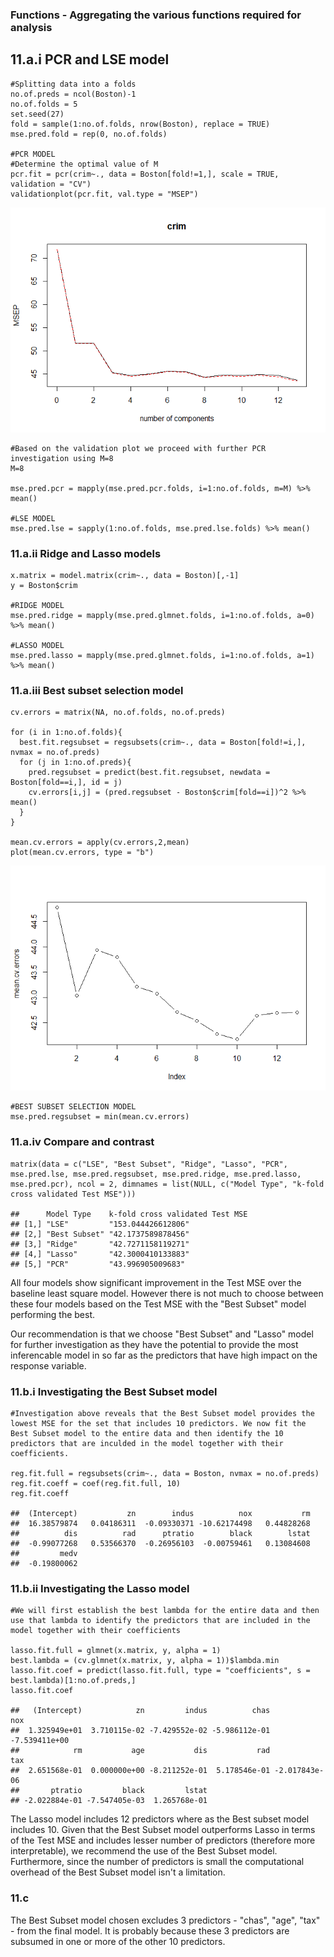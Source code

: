 ### Functions - Aggregating the various functions required for analysis

11.a.i PCR and LSE model
------------------------

    #Splitting data into a folds
    no.of.preds = ncol(Boston)-1
    no.of.folds = 5
    set.seed(27)
    fold = sample(1:no.of.folds, nrow(Boston), replace = TRUE)
    mse.pred.fold = rep(0, no.of.folds)

    #PCR MODEL
    #Determine the optimal value of M
    pcr.fit = pcr(crim~., data = Boston[fold!=1,], scale = TRUE, validation = "CV")
    validationplot(pcr.fit, val.type = "MSEP")

![](Q11-Solution_files/figure-markdown_strict/11-a-i-1.png)

    #Based on the validation plot we proceed with further PCR investigation using M=8
    M=8

    mse.pred.pcr = mapply(mse.pred.pcr.folds, i=1:no.of.folds, m=M) %>% mean()

    #LSE MODEL
    mse.pred.lse = sapply(1:no.of.folds, mse.pred.lse.folds) %>% mean()

### 11.a.ii Ridge and Lasso models

    x.matrix = model.matrix(crim~., data = Boston)[,-1]
    y = Boston$crim

    #RIDGE MODEL
    mse.pred.ridge = mapply(mse.pred.glmnet.folds, i=1:no.of.folds, a=0) %>% mean()

    #LASSO MODEL
    mse.pred.lasso = mapply(mse.pred.glmnet.folds, i=1:no.of.folds, a=1) %>% mean()

### 11.a.iii Best subset selection model

    cv.errors = matrix(NA, no.of.folds, no.of.preds)

    for (i in 1:no.of.folds){
      best.fit.regsubset = regsubsets(crim~., data = Boston[fold!=i,], nvmax = no.of.preds)
      for (j in 1:no.of.preds){
        pred.regsubset = predict(best.fit.regsubset, newdata = Boston[fold==i,], id = j)
        cv.errors[i,j] = (pred.regsubset - Boston$crim[fold==i])^2 %>% mean()
      }
    }

    mean.cv.errors = apply(cv.errors,2,mean)
    plot(mean.cv.errors, type = "b")

![](Q11-Solution_files/figure-markdown_strict/11-a-iii-1.png)

    #BEST SUBSET SELECTION MODEL
    mse.pred.regsubset = min(mean.cv.errors)

### 11.a.iv Compare and contrast

    matrix(data = c("LSE", "Best Subset", "Ridge", "Lasso", "PCR", mse.pred.lse, mse.pred.regsubset, mse.pred.ridge, mse.pred.lasso, mse.pred.pcr), ncol = 2, dimnames = list(NULL, c("Model Type", "k-fold cross validated Test MSE")))

    ##      Model Type    k-fold cross validated Test MSE
    ## [1,] "LSE"         "153.044426612806"             
    ## [2,] "Best Subset" "42.1737589878456"             
    ## [3,] "Ridge"       "42.7271158119271"             
    ## [4,] "Lasso"       "42.3000410133883"             
    ## [5,] "PCR"         "43.996905009683"

All four models show significant improvement in the Test MSE over the
baseline least square model. However there is not much to choose between
these four models based on the Test MSE with the "Best Subset" model
performing the best.

Our recommendation is that we choose "Best Subset" and "Lasso" model for
further investigation as they have the potential to provide the most
inferencable model in so far as the predictors that have high impact on
the response variable.

### 11.b.i Investigating the Best Subset model

    #Investigation above reveals that the Best Subset model provides the lowest MSE for the set that includes 10 predictors. We now fit the Best Subset model to the entire data and then identify the 10 predictors that are inculded in the model together with their coefficients.

    reg.fit.full = regsubsets(crim~., data = Boston, nvmax = no.of.preds)
    reg.fit.coeff = coef(reg.fit.full, 10)
    reg.fit.coeff

    ##  (Intercept)           zn        indus          nox           rm 
    ##  16.38579874   0.04186311  -0.09330371 -10.62174498   0.44828268 
    ##          dis          rad      ptratio        black        lstat 
    ##  -0.99077268   0.53566370  -0.26956103  -0.00759461   0.13084608 
    ##         medv 
    ##  -0.19800062

### 11.b.ii Investigating the Lasso model

    #We will first establish the best lambda for the entire data and then use that lambda to identify the predictors that are included in the model together with their coefficients

    lasso.fit.full = glmnet(x.matrix, y, alpha = 1)
    best.lambda = (cv.glmnet(x.matrix, y, alpha = 1))$lambda.min
    lasso.fit.coef = predict(lasso.fit.full, type = "coefficients", s = best.lambda)[1:no.of.preds,]
    lasso.fit.coef

    ##   (Intercept)            zn         indus          chas           nox 
    ##  1.325949e+01  3.710115e-02 -7.429552e-02 -5.986112e-01 -7.539411e+00 
    ##            rm           age           dis           rad           tax 
    ##  2.651568e-01  0.000000e+00 -8.211252e-01  5.178546e-01 -2.017843e-06 
    ##       ptratio         black         lstat 
    ## -2.022884e-01 -7.547405e-03  1.265768e-01

The Lasso model includes 12 predictors where as the Best subset model
includes 10. Given that the Best Subset model outperforms Lasso in terms
of the Test MSE and includes lesser number of predictors (therefore more
interpretable), we recommend the use of the Best Subset model.
Furthermore, since the number of predictors is small the computational
overhead of the Best Subset model isn't a limitation.

### 11.c

The Best Subset model chosen excludes 3 predictors - "chas", "age",
"tax" - from the final model. It is probably because these 3 predictors
are subsumed in one or more of the other 10 predictors.
